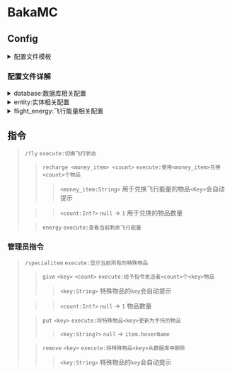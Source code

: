 # BakaMC

## Config

<details>
<summary>配置文件模板</summary>

```json
{
  "database": {
    "url": "数据库连接地址:jdbc:mysql://localhost:3306/bakamc",
    "user": "数据库用户名",
    "password": "数据库用户密码"
  },
  "entity": {
    "entity_infos": {
      "小黑": {
        "type": "minecraft:enderman"
      },
      "苦力怕": {
        "type": "minecraft:creeper"
      }
    },
    "change_block": {
      "block_infos": {
        "西瓜": {
          "type": "minecraft:melon_block"
        },
        "主世界方块": {
          "world": "minecraft:overworld"
        }
      },
      "entity_map": {
        "小黑": [
          "主世界方块"
        ],
        "苦力怕": [
          "主世界方块"
        ]
      }
    }
  },
  "flight_energy": {
    "energy_cost": 1.0,
    "max_energy": 5000.0,
    "money_item": {
      "⑨币": 5000.0,
      "冰辉石": 78.125
    },
    "sync_period": {
      "value": 5.0,
      "unit": "MINUTES"
    },
    "tick_period": {
      "value": 1.0,
      "unit": "SECONDS"
    }
  }
}
```

</details>

### 配置文件详解

<details>
<summary>database:数据库相关配置</summary>

| 属性名        |    类型    | 描述      |
|:-----------|:--------:|:--------|
| `url`      | `String` | 数据库连接地址 |
| `root`     | `String` | 数据库用户名  |
| `password` | `String` | 数据库用户密码 |

</details>

<details>
<summary>entity:实体相关配置</summary>

| 属性名            |            类型            | 描述         |
|:---------------|:------------------------:|:-----------|
| `entity_infos` | `Map<String,EntityInfo>` | 记录特定的实体信息  |
| `change_block` |         `Object`         | 实体改变方块相关配置 |

`entity_infos` : 纪录特定的实体信息

| 属性名               |    类型     | 描述              |
|:------------------|:---------:|:----------------|
| `key`             | `String`  | 实体索引            |
| `EntityInfo.name` | `String?` | 实体名,为空时不参与判断    |
| `EntityInfo.type` | `String?` | 实体类型,为空时不参与判断   |
| `EntityInfo.uuid` | `String?` | 实体UUID,为空时不参与判断 |

<details>
<summary>示例</summary>

```json
{
  "entity_infos": {
    "小黑": {
      "type": "minecraft:enderman",
      "name": "末影人",
      "uuid": "808e8bd1-f808-4dec-aa46-ad64d3d6dc1c"
    }
  }
}
```

将会判断的实体，索引`<key>`为`小黑`

- 实体类型为`minecraft:enderman`
- 实体名为`末影人`
- 实体UUID为`808e8bd1-f808-4dec-aa46-ad64d3d6dc1c`

</details>

`change_block`:**实体改变方块相关配置**

| 属性名           |             类型             | 描述                                                      |
|:--------------|:--------------------------:|:--------------------------------------------------------|
| `block_infos` |  `Map<String,BlockInfo>`   | 方块索引                                                    |
| `entity_map`  | `Map<String,List<String>>` | 实体映射 `key:<entity_infos.key>` : `List<block_infos.key>` |

`block_infos` 记录特定的方块信息

| 属性名               |     类型      | 描述                     |
|:------------------|:-----------:|:-----------------------|
| `key`             |  `String`   | 方块索引                   |
| `BlockInfo.x`     | `IntRange?` | 方块所在的 `x` 轴范围,为空时不参与判断 |
| `BlockInfo.y`     | `IntRange?` | 方块所在的 `y` 轴范围,为空时不参与判断 |
| `BlockInfo.z`     | `IntRange?` | 方块所在的 `z` 轴范围,为空时不参与判断 |
| `BlockInfo.type`  |  `String?`  | 方块的类型,为空时不参与判断         |
| `BlockInfo.biome` |  `String?`  | 方块所在生物群戏,为空时不参与判断      |
| `BlockInfo.world` |  `String?`  | 方块所在世界,为空时不参与判断        |

<details>
<summary>示例</summary>

```json
{
  "block_infos": {
    "西瓜": {
      "x": "0..55",
      "y": "-10..55",
      "z": "20..60",
      "type": "minecraft:melon_block",
      "biome": "minecraft:plains",
      "world": "minecraft:overworld"
    }
  }
}
```

将会判断的方块

- 方块X坐标范围为 `0<= x <=55`
- 方块Y坐标范围为 `-10<= x <=55`
- 方块Z坐标范围为 `20<= x <=60`
- 方块类型为 `minecraft:melon_block` 西瓜方块
- 方块所在生物群系为 `minecraft:plains` 平原
- 方块所在世界为 `minecraft:overworld` 主世界

</details>

`entity_map` 实体映射

| 属性名     |       类型       | 描述                         |
|:--------|:--------------:|:---------------------------|
| `key`   |    `String`    | 实体索引 `<entity_infos.key>`  |
| `value` | `List<String>` | 方块索引列表 `<block_infos.key>` |

<details>
<summary>示例</summary>

```json
{
  "entity_map": {
    "小黑": [
      "西瓜"
    ]
  }
}
```

将会禁止实体`小黑`更改方块`西瓜`

</details>

</details>

<details>
<summary>flight_energy:飞行能量相关配置</summary>

| 属性名           |          类型          | 描述                                          |
|:--------------|:--------------------:|:--------------------------------------------|
| `energy_cost` |       `Double`       | 每一次`Tick`消耗的能量                              |
| `max_energy`  |       `Double`       | 玩家拥有的最大能量值                                  |
| `money_item`  | `Map<String,Double>` | 用于购买飞行能量的物品`key为特殊物品的key,value为该物品每个能兑换的能量` |
| `sync_period` |      `Duration`      | 同步周期,用于同步玩家的能量值到数据库                         |
| `tick_period` |      `Duration`      | `Tick`周期                                    |

`Duration`

| 属性名     |       类型       | 描述                                                                                 |
|:--------|:--------------:|:-----------------------------------------------------------------------------------|
| `value` |    `Number`    | 时间                                                                                 |
| `unit`  | `DurationUnit` | 时间单位,可选值`[NANOSECONDS, MICROSECONDS, MILLISECONDS, SECONDS, MINUTES, HOURS, DAYS]` |

</details>

## 指令

>`/fly` `execute:切换飞行状态`
> >`recharge <money_item> <count>` `execute:使用<money_item>兑换<count>个物品`
> > >`<money_item:String>` 用于兑换飞行能量的物品`<Key>`会自动提示
> 
> > > `<count:Int?>` `null` -> `1` 用于兑换的物品数量 
> 
> >`energy` `execute:查看当前剩余飞行能量`

### 管理员指令
>`/specialitem` `execute:显示当前所有的特殊物品`
> >`give` `<key>` `<count>` `execute:给予指令发送者<count>个<key>物品`
> > >`<key:String>` 特殊物品的`key`会自动提示
> 
> > >`<count:Int?>` `null` -> `1` 物品数量 
> 
> >`put` `<key>` `execute:将特殊物品<key>更新为手持的物品`
> > >`<key:String?>` `null` -> `item.hoverName`
> 
> >`remove` `<key>` `execute:将特殊物品<key>从数据库中删除`
> > >`<key:String>` 特殊物品的`key`会自动提示